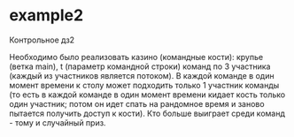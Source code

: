 # example2

Контрольное дз2 

Необходимо было реализовать казино (командные кости): крупье (ветка main), t (параметр командной строки) команд по 3 участника (каждый из участников является потоком). В каждой команде в один момент времени к столу может подходить только 1 участник команды (то есть в каждой команде в один момент времени кидает кость только один участник; потом он идет спать на рандомное время и заново пытается получить доступ к кости). Кто больше выиграет среди команд - тому и случайный приз. 


